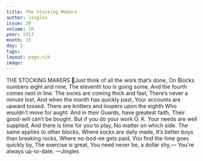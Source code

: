 ```yaml
---
title: The Stocking Makers
author: Jingles
issue: 29
volume: 10
year: 1913
month: 33
day: 2
tags:
layout: page.njk
image:
---
```

THE STOCKING MAKERS Just think of all the work that’s done, On Blocks numbers eight and nine, The eleventh too is going some, And the fourth comes next in line. The socks are coming thick and fast, There’s never a minute lost, And when the month has quickly past, Your accounts are upward tossed. There are knitters and loopers upon the eighth Who wouldn’t move for aught. And in their Guards, have greatest faith, Their good-will can’t be bought. But if you do your work O. K. Your needs are well supplied, And there is time for you to play, No matter on which side. The same applies to other blocks, Where socks are daily made, It’s better boys than breaking rocks, Where no-bod-ee gets paid, You find the time goes quickly by, The exercise is great, You need never be, a dollar shy,— You're always up-to-date. —Jingles
